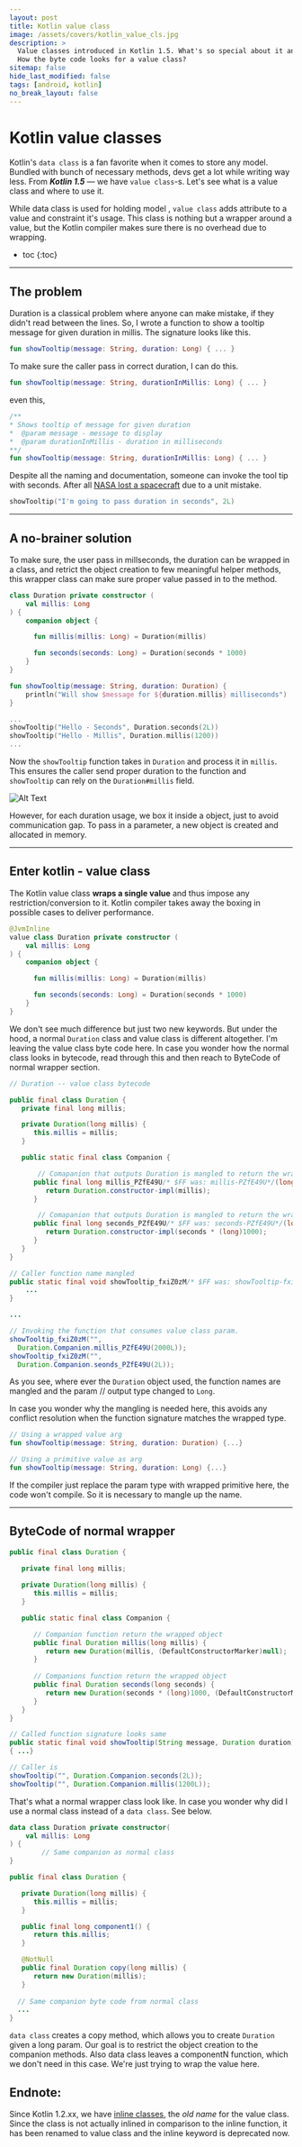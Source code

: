 ```yaml
---
layout: post
title: Kotlin value class
image: /assets/covers/kotlin_value_cls.jpg
description: >
  Value classes introduced in Kotlin 1.5. What's so special about it and where do I use it?
  How the byte code looks for a value class?
sitemap: false
hide_last_modified: false
tags: [android, kotlin]
no_break_layout: false
---
```


# Kotlin value classes

Kotlin's `data class` is a fan favorite when it comes to store any model. Bundled with bunch of necessary methods, devs get a lot while writing way less. From ***Kotlin 1.5*** — we have  `value class`-s. Let's see what is a value class and where to use it.



While data class is used for holding model , `value class` adds attribute to a value and constraint it's usage. This class is nothing but a wrapper around a value, but the Kotlin compiler makes sure there is no overhead due to wrapping.


* toc
{:toc}

---



## The problem

Duration is a classical problem where anyone can make mistake, if they didn't read between the lines. So, I wrote a function to show a tooltip message for given duration in millis. The signature looks like this.



```kotlin
fun	showTooltip(message: String, duration: Long) { ... }
```



To make sure the caller pass in correct duration, I can do this.

```kotlin
fun	showTooltip(message: String, durationInMillis: Long) { ... }
```



even this,

```kotlin
/**
* Shows tooltip of message for given duration
*  @param message - message to display
*  @param durationInMillis - duration in milliseconds
**/
fun	showTooltip(message: String, durationInMillis: Long) { ... }
```



Despite all the naming and documentation, someone can invoke the tool tip with seconds. After all [NASA lost a spacecraft](https://www.simscale.com/blog/2017/12/nasa-mars-climate-orbiter-metric/) due to a unit mistake.

```kotlin
showTooltip("I'm going to pass duration in seconds", 2L)
```


---



## A no-brainer solution

To make sure, the user pass in millseconds, the duration can be wrapped in a class, and retrict the object creation to few meaningful helper methods, this wrapper class can make sure proper value passed in to the method.



```kotlin
class Duration private constructor (
    val millis: Long
) {
    companion object {

      fun millis(millis: Long) = Duration(millis)

      fun seconds(seconds: Long) = Duration(seconds * 1000)
    }
}

fun showTooltip(message: String, duration: Duration) {
  	println("Will show $message for ${duration.millis} milliseconds")
}

...
showTooltip("Hello - Seconds", Duration.seconds(2L))
showTooltip("Hello - Millis", Duration.millis(1200))
...
```



Now the `showTooltip` function takes in `Duration` and process it in `millis`. This ensures the caller send proper duration to the function and `showTooltip` can rely on the `Duration#millis` field. 



![Alt Text](https://dev-to-uploads.s3.amazonaws.com/uploads/articles/o2hcaay1cp2s95wq0s1g.png)



However, for each duration usage, we box it inside a object, just to avoid communication gap. To pass in a parameter, a new object is created and allocated in memory.

---



## Enter kotlin - value class



The Kotlin value class **wraps a single value** and thus impose any restriction/conversion to it. Kotlin compiler takes away the boxing in possible cases to deliver performance.

```kotlin
@JvmInline
value class Duration private constructor (
    val millis: Long
) {
    companion object {

      fun millis(millis: Long) = Duration(millis)

      fun seconds(seconds: Long) = Duration(seconds * 1000)
    }
}
```



We don't see much difference but just two new keywords. But under the hood, a normal `Duration` class and value class is different altogether. I'm leaving the value class byte code here. In case you wonder how the normal class looks in bytecode, read through this and then reach to ByteCode of normal wrapper section.



```java
// Duration -- value class bytecode

public final class Duration {
   private final long millis;

   private Duration(long millis) {
      this.millis = millis;
   }

   public static final class Companion {

       // Comapanion that outputs Duration is mangled to return the wrapped value
      public final long millis_PZfE49U/* $FF was: millis-PZfE49U*/(long millis) {
         return Duration.constructor-impl(millis);
      }

       // Comapanion that outputs Duration is mangled to return the wrapped value
      public final long seconds_PZfE49U/* $FF was: seconds-PZfE49U*/(long seconds) {
         return Duration.constructor-impl(seconds * (long)1000);
      }
   }
}

// Caller function name mangled
public static final void showTooltip_fxiZ0zM/* $FF was: showTooltip-fxiZ0zM*/(@NotNull String message, long duration) {
    ...
}

...

// Invoking the function that consumes value class param.
showTooltip_fxiZ0zM("",
  Duration.Companion.millis_PZfE49U(2000L));      
showTooltip_fxiZ0zM("",                     
  Duration.Companion.seonds_PZfE49U(2L));

```



As you see, where ever the `Duration` object used, the function names are mangled and the param // output type changed to `Long`.



In case you wonder why the mangling is needed here, this avoids any conflict resolution when the function signature matches the wrapped type.



```kotlin
// Using a wrapped value arg
fun showTooltip(message: String, duration: Duration) {...}

// Using a primitive value as arg
fun showTooltip(message: String, duration: Long) {...}
```



If the compiler just replace the param type with wrapped primitive here, the code won't compile. So it is necessary to mangle up the name. 

---



##  ByteCode of normal wrapper 

```java
public final class Duration {
   
   private final long millis;

   private Duration(long millis) {
      this.millis = millis;
   }

   public static final class Companion {

      // Companion function return the wrapped object
      public final Duration millis(long millis) {
         return new Duration(millis, (DefaultConstructorMarker)null);
      }
      
      // Companions function return the wrapped object
      public final Duration seconds(long seconds) {
         return new Duration(seconds * (long)1000, (DefaultConstructorMarker)null);
      }
   }
}

// Called function signature looks same
public static final void showTooltip(String message, Duration duration) 
{ ...}

// Caller is 
showTooltip("", Duration.Companion.seconds(2L));
showTooltip("", Duration.Companion.millis(1200L));
```



That's what a normal wrapper class look like. In case you wonder why did I use a normal class instead of a `data class`. See below.



```kotlin
data class Duration private constructor(
    val millis: Long
) {
		// Same companion as normal class
}
```



```java
public final class Duration {

   private Duration(long millis) {
      this.millis = millis;
   }

   public final long component1() {
      return this.millis;
   }

   @NotNull
   public final Duration copy(long millis) {
      return new Duration(millis);
   }
   
  // Same companion byte code from normal class
  ...
}
```



`data class` creates a copy method, which allows you to create `Duration` given a long  param. Our goal is to restrict the object creation to the companion methods. Also data class leaves a componentN function, which we don't need in this case. We're just trying to wrap the value here.



## Endnote: 

Since Kotlin 1.2.xx, we have [inline classes](https://github.com/Kotlin/KEEP/blob/master/proposals/inline-classes.md), the *old name* for the value class. Since the class is not actually inlined in comparison to the inline function, it has been renamed to value class and the inline keyword is deprecated now.
